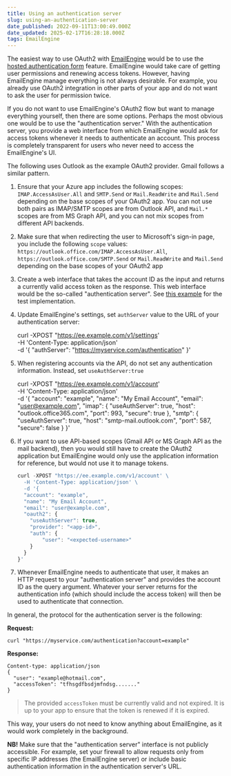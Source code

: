 ```yaml
---
title: Using an authentication server
slug: using-an-authentication-server
date_published: 2022-09-11T13:00:49.000Z
date_updated: 2025-02-17T16:28:18.000Z
tags: EmailEngine
---
```


The easiest way to use OAuth2 with [EmailEngine](https://emailengine.app/) would be to use the [hosted authentication form](https://emailengine.app/hosted-authentication) feature. EmailEngine would take care of getting user permissions and renewing access tokens. However, having EmailEngine manage everything is not always desirable. For example, you already use OAuth2 integration in other parts of your app and do not want to ask the user for permission twice.

If you do not want to use EmailEngine's OAuth2 flow but want to manage everything yourself, then there are some options. Perhaps the most obvious one would be to use the "authentication server." With the authentication server, you provide a web interface from which EmailEngine would ask for access tokens whenever it needs to authenticate an account. This process is completely transparent for users who never need to access the EmailEngine's UI.

The following uses Outlook as the example OAuth2 provider. Gmail follows a similar pattern.

1. Ensure that your Azure app includes the following scopes: `IMAP.AccessAsUser.All` and `SMTP.Send` or `Mail.ReadWrite` and `Mail.Send` depending on the base scopes of your OAuth2 app. You can not use both pairs as IMAP/SMTP scopes are from Outlook API, and `Mail.*` scopes are from MS Graph API, and you can not mix scopes from different API backends.
2. Make sure that when redirecting the user to Microsoft's sign-in page, you include the following `scope` values: `https://outlook.office.com/IMAP.AccessAsUser.All`, `https://outlook.office.com/SMTP.Send` or `Mail.ReadWrite` and `Mail.Send` depending on the base scopes of your OAuth2 app
3. Create a web interface that takes the account ID as the input and returns a currently valid access token as the response. This web interface would be the so-called "authentication server". See [this example](https://github.com/postalsys/emailengine/blob/master/examples/auth-server.js) for the test implementation.
4. Update EmailEngine's settings, set `authServer` value to the URL of your authentication server:

    curl -XPOST "https://ee.example.com/v1/settings' \
      -H 'Content-Type: application/json' \
      -d '{
      "authServer": "https://myservice.com/authentication"
    }'
    

1. When registering accounts via the API, do not set any authentication information. Instead, set `useAuthServer:true`

    curl -XPOST "https://ee.example.com/v1/account' \
      -H 'Content-Type: application/json' \
      -d '{
      "account": "example",
      "name": "My Email Account",
      "email": "user@example.com",
      "imap": {
        "useAuthServer": true,
        "host": "outlook.office365.com",
        "port": 993,
        "secure": true
      },
      "smtp": {
        "useAuthServer": true,
        "host": "smtp-mail.outlook.com",
        "port": 587,
        "secure": false
      }
    }'
    

1. If you want to use API-based scopes (Gmail API or MS Graph API as the mail backend), then you would still have to create the OAuth2 application but EmailEngine would only use the application information for reference, but would not use it to manage tokens.

    ```js
    curl -XPOST "https://ee.example.com/v1/account' \
      -H 'Content-Type: application/json' \
      -d '{
      "account": "example",
      "name": "My Email Account",
      "email": "user@example.com",
      "oauth2": {
        "useAuthServer": true,
        "provider": "<app-id>",
        "auth": {
        	"user": "<expected-username>"
        }
      }
    }'
    ```

1. Whenever EmailEngine needs to authenticate that user, it makes an HTTP request to your "authentication server" and provides the account ID as the query argument. Whatever your server returns for the authentication info (which should include the access token) will then be used to authenticate that connection.

In general, the protocol for the authentication server is the following:

**Request:**

    curl "https://myservice.com/authentication?account=example"
    

**Response:**

    Content-type: application/json
    {
      "user": "example@hotmail.com",
      "accessToken": "tfhsgdfbsdjmfndsg......."
    }
    

> The provided `accessToken` must be currently valid and not expired. It is up to your app to ensure that the token is renewed if it is expired.

This way, your users do not need to know anything about EmailEngine, as it would work completely in the background.

**NB!** Make sure that the "authentication server" interface is not publicly accessible. For example, set your firewall to allow requests only from specific IP addresses (the EmailEngine server) or include basic authentication information in the authentication server's URL.

